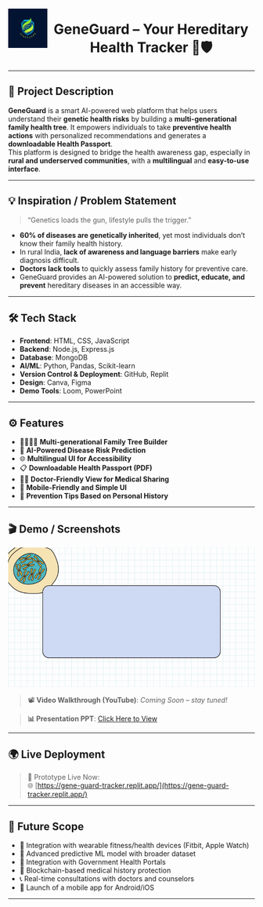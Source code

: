 <p align="center">
  <img src="GeneguardLOGO.png" alt="GeneGuard Logo" height="80" align="left" />
  <h1 align="center">GeneGuard – Your Hereditary Health Tracker 🧬🛡️</h1>
</p>

---

## 🚀 Project Description

**GeneGuard** is a smart AI-powered web platform that helps users understand their **genetic health risks** by building a **multi-generational family health tree**. It empowers individuals to take **preventive health actions** with personalized recommendations and generates a **downloadable Health Passport**.  
This platform is designed to bridge the health awareness gap, especially in **rural and underserved communities**, with a **multilingual** and **easy-to-use interface**.

---

## 💡 Inspiration / Problem Statement

> “Genetics loads the gun, lifestyle pulls the trigger.”

- **60% of diseases are genetically inherited**, yet most individuals don’t know their family health history.
- In rural India, **lack of awareness and language barriers** make early diagnosis difficult.
- **Doctors lack tools** to quickly assess family history for preventive care.
- GeneGuard provides an AI-powered solution to **predict, educate, and prevent** hereditary diseases in an accessible way.

---

## 🛠️ Tech Stack

- **Frontend**: HTML, CSS, JavaScript
- **Backend**: Node.js, Express.js
- **Database**: MongoDB
- **AI/ML**: Python, Pandas, Scikit-learn
- **Version Control & Deployment**: GitHub, Replit
- **Design**: Canva, Figma
- **Demo Tools**: Loom, PowerPoint

---

## ⚙️ Features

- 👨‍👩‍👧‍👦 **Multi-generational Family Tree Builder**
- 🧠 **AI-Powered Disease Risk Prediction**
- 🌐 **Multilingual UI for Accessibility**
- 📋 **Downloadable Health Passport (PDF)**
- 👨‍⚕️ **Doctor-Friendly View for Medical Sharing**
- 📱 **Mobile-Friendly and Simple UI**
- 🧾 **Prevention Tips Based on Personal History**

---

## 🎬 Demo / Screenshots

![DNA Animation](GIFDNA.gif)

> 📽️ **Video Walkthrough (YouTube)**: *Coming Soon – stay tuned!*

> **📊 Presentation PPT**: [Click Here to View](https://drive.google.com/file/d/1nzOwKxOFB4JUnB3_fDTSGVSBhHyOsfd3/view?usp=sharing)


---

## 🌍 Live Deployment

> 🧪 Prototype Live Now:  
🌐 [https://gene-guard-tracker.replit.app/](https://gene-guard-tracker.replit.app/)

---

## 🧠 Future Scope

- 🔗 Integration with wearable fitness/health devices (Fitbit, Apple Watch)
- 🤖 Advanced predictive ML model with broader dataset
- 🏥 Integration with Government Health Portals
- 💾 Blockchain-based medical history protection
- 📞 Real-time consultations with doctors and counselors
- 📱 Launch of a mobile app for Android/iOS

---

